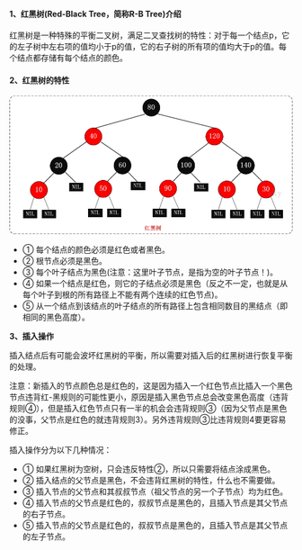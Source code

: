 #### 1、红黑树(Red-Black Tree，简称R-B Tree)介绍

  红黑树是一种特殊的平衡二叉树，满足二叉查找树的特性：对于每一个结点p，它的左子树中左右项的值均小于p的值，它的右子树的所有项的值均大于p的值。每个结点都存储有每个结点的颜色。
  
#### 2、红黑树的特性

  ![红黑树](https://github.com/chen-eugene/Algorithm/blob/master/image/251730074203156.jpg)
  
  - ① 每个结点的颜色必须是红色或者黑色。
  - ② 根节点必须是黑色。
  - ③ 每个叶子结点为黑色(注意：这里叶子节点，是指为空的叶子节点！)。
  - ④ 如果一个结点是红色，则它的子结点必须是黑色（反之不一定，也就是从每个叶子到根的所有路径上不能有两个连续的红色节点)。
  - ⑤ 从一个结点到该结点的叶子结点的所有路径上包含相同数目的黑结点（即相同的黑色高度）。
  
**3、插入操作**
  
  插入结点后有可能会波坏红黑树的平衡，所以需要对插入后的红黑树进行恢复平衡的处理。
    
  注意：新插入的节点颜色总是红色的，这是因为插入一个红色节点比插入一个黑色节点违背红-黑规则的可能性更小，原因是插入黑色节点总会改变黑色高度（违背规则④），但是插入红色节点只有一半的机会会违背规则③（因为父节点是黑色的没事，父节点是红色的就违背规则3）。另外违背规则③比违背规则4要更容易修正。
  
  插入操作分为以下几种情况：
  
  - ① 如果红黑树为空树，只会违反特性②，所以只需要将结点涂成黑色。
  - ② 插入结点的父节点是黑色，不会违背红黑树的特性，什么也不需要做。
  - ③ 插入节点的父节点和其叔叔节点（祖父节点的另一个子节点）均为红色。
  - ④ 插入节点的父节点是红色的，叔叔节点是黑色的，且插入节点是其父节点的右子节点。
  - ⑤ 插入节点的父节点是红色的，叔叔节点是黑色的，且插入节点是其父节点的左子节点。
  
  
  



  
  
  
  


